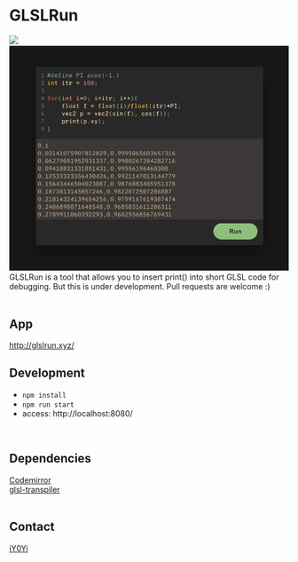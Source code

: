 # GLSLRun
<img src="https://github.com/iY0Yi/GLSLRun/blob/main/assets/og.jpg"></br>
<img src="https://github.com/iY0Yi/GLSLRun/blob/main/assets/kv.jpg"></br>
GLSLRun is a tool that allows you to insert print() into short GLSL code for debugging.
But this is under development.
Pull requests are welcome :)</br>
</br>

## App
http://glslrun.xyz/

## Development
- ```npm install```
- ```npm run start```
- access: http://localhost:8080/</br>
</br>

## Dependencies
[Codemirror](https://github.com/codemirror/CodeMirror)</br>
[glsl-transpiler](https://github.com/stackgl/glsl-transpiler)</br>
</br>

## Contact
[iY0Yi](https://twitter.com/iY0Yi/)</br>
</br>
